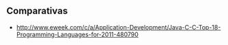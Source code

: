 ## Comparativas ##
  * http://www.eweek.com/c/a/Application-Development/Java-C-C-Top-18-Programming-Languages-for-2011-480790